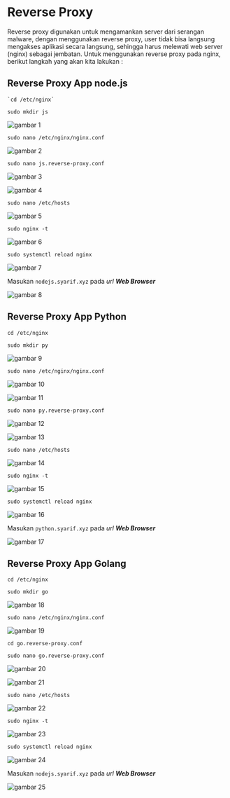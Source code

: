 # Reverse Proxy

  Reverse proxy digunakan untuk mengamankan server dari serangan malware, dengan menggunakan reverse proxy, user tidak bisa langsung mengakses aplikasi secara langsung, sehingga harus melewati web server (nginx) sebagai jembatan. Untuk menggunakan reverse proxy pada nginx, berikut langkah yang akan kita lakukan :

## Reverse Proxy App node.js

    `cd /etc/nginx`

   `sudo mkdir js`

   ![gambar 1](assets/buatfolder.png)

   `sudo nano /etc/nginx/nginx.conf`

   ![gambar 2](assets/nanoconf.png)

   `sudo nano js.reverse-proxy.conf`

   ![gambar 3](assets/nanojsreverce.png)

   ![gambar 4](assets/nano-js-reverse-proxy-conf.png)

   `sudo nano /etc/hosts`

   ![gambar 5](assets/edit-etc-host.png)

   `sudo nginx -t`

   ![gambar 6](assets/tes.png)

   `sudo systemctl reload nginx`

   ![gambar 7](assets/reload.png)

   Masukan `nodejs.syarif.xyz` pada _url_ _**Web Browser**_

   ![gambar 8](assets/out.png)

## Reverse Proxy App Python

   `cd /etc/nginx`

   `sudo mkdir py`

   ![gambar 9](assets/mkdir.png)

   `sudo nano /etc/nginx/nginx.conf`

   ![gambar 10](assets/nanoconf.png)

   ![gambar 11](assets/nginx-conf.png)    

   `sudo nano py.reverse-proxy.conf`

   ![gambar 12](assets/proxy-conf.png)

   ![gambar 13](assets/nona-proxy.png)

   `sudo nano /etc/hosts`

   ![gambar 14](assets/edit-etc-host.png)

   `sudo nginx -t`

   ![gambar 15](assets/tes.png)

   `sudo systemctl reload nginx`

   ![gambar 16](assets/reload.png)

   Masukan `python.syarif.xyz` pada _url_ _**Web Browser**_

   ![gambar 17](assets/output.png)

## Reverse Proxy App Golang

   `cd /etc/nginx`

   `sudo mkdir go`

   ![gambar 18](assets/cdgo.png)

   `sudo nano /etc/nginx/nginx.conf`

   ![gambar 19](assets/nanoconf.png)

   `cd go.reverse-proxy.conf`

   `sudo nano go.reverse-proxy.conf`

   ![gambar 20](assets/cdgo.png)

   ![gambar 21](assets/nano-go.png)

   `sudo nano /etc/hosts`

   ![gambar 22](assets/edit-etc-host.png)

   `sudo nginx -t`

   ![gambar 23](assets/tes.png)

   `sudo systemctl reload nginx`

   ![gambar 24](assets/reload.png)

   Masukan `nodejs.syarif.xyz` pada _url_ _**Web Browser**_

   ![gambar 25](assets/outgolang.png)
